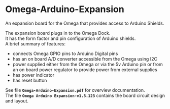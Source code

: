 # **Omega-Arduino-Expansion**
An expansion board for the Omega that provides access to Arduino Shields.

The expansion board plugs in to the Omega Dock.<br>
It has the form factor and pin configuration of Arduino shields.<br>
A brief summary of features:
* connects Omega GPIO pins to Arduino Digital pins
* has an on board A/D converter accessible from the Omega using I2C
* power supplied either from the Omega or via the 5v Arduino pin or from an on board power regulator to provide power from external supplies
* has power indicator
* has reset button

See file **`Omega-Arduino-Expansion.pdf`** for overview documentation.<br>
The file **`Omega Arduino Expansion-v1.3.123`** contains the board circuit design and layout.
